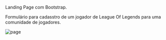 Landing Page com Bootstrap.

Formulário para cadasstro de um jogador de League Of Legends para uma comunidade de jogadores.

![page](https://user-images.githubusercontent.com/103474553/234684131-29c4731d-4e68-4411-97ea-7b54a823c5ce.png)
